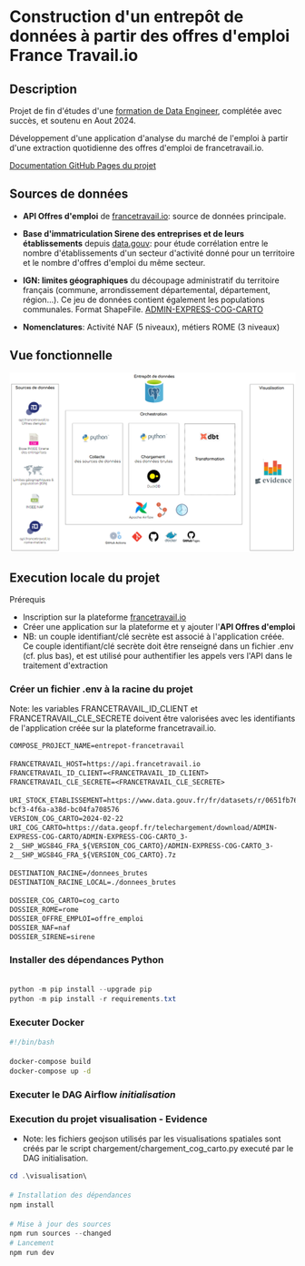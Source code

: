 # Construction d'un entrepôt de données à partir des offres d'emploi France Travail.io

## Description

Projet de fin d'études d'une [formation de Data Engineer](https://datascientest.com/formation-data-engineer), complétée avec succès, et soutenu en Aout 2024.

Développement d'une application d'analyse du marché de l'emploi à partir d'une extraction quotidienne des offres d'emploi de francetravail.io.

[Documentation GitHub Pages du projet](https://cyrilleledean.github.io/portfolio/projets/datascientest/introduction/)

## Sources de données

- **API Offres d'emploi** de [francetravail.io](https://francetravail.io): source de données principale.

- **Base d'immatriculation Sirene des entreprises et de leurs établissements** depuis [data.gouv](<https://www.data.gouv.fr/fr/datasets/base-sirene-des-entreprises-et-de-leurs-etablissements-siren-siret/>): pour étude corrélation entre le nombre d'établissements d'un secteur d'activité donné pour un territoire et le nombre d'offres d'emploi du même secteur.

- **IGN: limites géographiques** du découpage administratif du territoire français (commune, arrondissement départemental, département, région...). Ce jeu de données contient également les populations communales. Format ShapeFile. [ADMIN-EXPRESS-COG-CARTO](<https://geoservices.ign.fr/adminexpress#telechargementCogCarto/>)

- **Nomenclatures**: Activité NAF (5 niveaux), métiers ROME (3 niveaux)

## Vue fonctionnelle

![vue-fonctionnelle](/assets/vue-fonctionnelle.png)

## Execution locale du projet

Prérequis

  - Inscription sur la plateforme [francetravail.io](https://francetravail.io/inscription)
  - Créer une application sur la plateforme et y ajouter l'**API Offres d'emploi**
  - NB: un couple identifiant/clé secrète est associé à l'application créée. Ce couple identifiant/clé secrète doit être renseigné dans un fichier .env (cf. plus bas), et est utilisé pour authentifier les appels vers l'API dans le traitement d'extraction

### Créer un fichier .env à la racine du projet

Note: les variables FRANCETRAVAIL_ID_CLIENT et FRANCETRAVAIL_CLE_SECRETE doivent être valorisées avec les identifiants de l'application créée sur la plateforme francetravail.io.

```text
COMPOSE_PROJECT_NAME=entrepot-francetravail

FRANCETRAVAIL_HOST=https://api.francetravail.io
FRANCETRAVAIL_ID_CLIENT=<FRANCETRAVAIL_ID_CLIENT>
FRANCETRAVAIL_CLE_SECRETE=<FRANCETRAVAIL_CLE_SECRETE>

URI_STOCK_ETABLISSEMENT=https://www.data.gouv.fr/fr/datasets/r/0651fb76-bcf3-4f6a-a38d-bc04fa708576
VERSION_COG_CARTO=2024-02-22
URI_COG_CARTO=https://data.geopf.fr/telechargement/download/ADMIN-EXPRESS-COG-CARTO/ADMIN-EXPRESS-COG-CARTO_3-2__SHP_WGS84G_FRA_${VERSION_COG_CARTO}/ADMIN-EXPRESS-COG-CARTO_3-2__SHP_WGS84G_FRA_${VERSION_COG_CARTO}.7z

DESTINATION_RACINE=/donnees_brutes
DESTINATION_RACINE_LOCAL=./donnees_brutes

DOSSIER_COG_CARTO=cog_carto
DOSSIER_ROME=rome
DOSSIER_OFFRE_EMPLOI=offre_emploi
DOSSIER_NAF=naf
DOSSIER_SIRENE=sirene
```

### Installer des dépendances Python

```powershell

python -m pip install --upgrade pip
python -m pip install -r requirements.txt
```

### Executer Docker

```bash
#!/bin/bash

docker-compose build
docker-compose up -d
```

### Executer le DAG Airflow _initialisation_

### Execution du projet visualisation - Evidence

- Note: les fichiers geojson utilisés par les visualisations spatiales sont créés par le script chargement/chargement_cog_carto.py executé par le DAG initialisation.

```powershell
cd .\visualisation\

# Installation des dépendances
npm install

# Mise à jour des sources
npm run sources --changed
# Lancement
npm run dev
```
